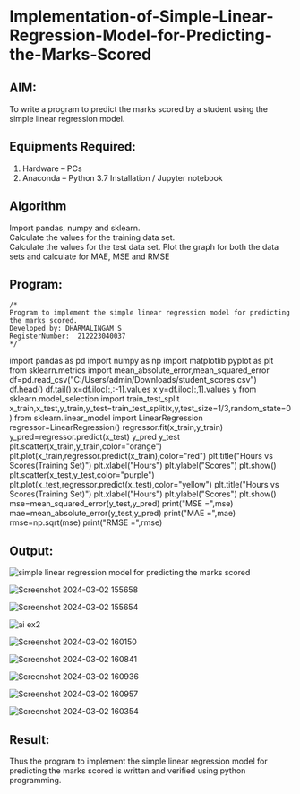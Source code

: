 # Implementation-of-Simple-Linear-Regression-Model-for-Predicting-the-Marks-Scored

## AIM:
To write a program to predict the marks scored by a student using the simple linear regression model.

## Equipments Required:
1. Hardware – PCs
2. Anaconda – Python 3.7 Installation / Jupyter notebook

## Algorithm
Import pandas, numpy and sklearn.                  
Calculate the values for the training data set.             
Calculate the values for the test data set.
Plot the graph for both the data sets and calculate for MAE, MSE and RMSE
## Program:
```
/*
Program to implement the simple linear regression model for predicting the marks scored.
Developed by: DHARMALINGAM S
RegisterNumber:  212223040037
*/
```
import pandas as pd
import numpy as np
import matplotlib.pyplot as plt
from sklearn.metrics import mean_absolute_error,mean_squared_error
df=pd.read_csv("C:/Users/admin/Downloads/student_scores.csv")
df.head()
df.tail()
x=df.iloc[:,:-1].values
x
y=df.iloc[:,1].values
y
from sklearn.model_selection import train_test_split
x_train,x_test,y_train,y_test=train_test_split(x,y,test_size=1/3,random_state=0)
from sklearn.linear_model import LinearRegression
regressor=LinearRegression()
regressor.fit(x_train,y_train)
y_pred=regressor.predict(x_test)
y_pred
y_test
plt.scatter(x_train,y_train,color="orange")
plt.plot(x_train,regressor.predict(x_train),color="red")
plt.title("Hours vs Scores(Training Set)")
plt.xlabel("Hours")
plt.ylabel("Scores")
plt.show()
plt.scatter(x_test,y_test,color="purple")
plt.plot(x_test,regressor.predict(x_test),color="yellow")
plt.title("Hours vs Scores(Training Set)")
plt.xlabel("Hours")
plt.ylabel("Scores")
plt.show()
mse=mean_squared_error(y_test,y_pred)
print("MSE =",mse)
mae=mean_absolute_error(y_test,y_pred)
print("MAE =",mae)
rmse=np.sqrt(mse)
print("RMSE =",rmse)

## Output:
![simple linear regression model for predicting the marks scored](sam.png)

![Screenshot 2024-03-02 155658](https://github.com/Dharma23012432/Implementation-of-Simple-Linear-Regression-Model-for-Predicting-the-Marks-Scored/assets/152275002/0cee05ae-7270-417d-98bf-28372c8c89e3)

![Screenshot 2024-03-02 155654](https://github.com/Dharma23012432/Implementation-of-Simple-Linear-Regression-Model-for-Predicting-the-Marks-Scored/assets/152275002/7a891bbb-f462-4784-b7e7-f91580d50cbd)

![ai ex2](https://github.com/Dharma23012432/Implementation-of-Simple-Linear-Regression-Model-for-Predicting-the-Marks-Scored/assets/152275002/aea46236-47d5-4a7d-83e1-daff65870248)

![Screenshot 2024-03-02 160150](https://github.com/Dharma23012432/Implementation-of-Simple-Linear-Regression-Model-for-Predicting-the-Marks-Scored/assets/152275002/45a15289-76b7-4f2a-a4d7-95efaffa4491)

![Screenshot 2024-03-02 160841](https://github.com/Dharma23012432/Implementation-of-Simple-Linear-Regression-Model-for-Predicting-the-Marks-Scored/assets/152275002/42b45ea8-2a8e-45af-86ef-56b52204ca2d)

![Screenshot 2024-03-02 160936](https://github.com/Dharma23012432/Implementation-of-Simple-Linear-Regression-Model-for-Predicting-the-Marks-Scored/assets/152275002/c30fec44-f684-4ea2-8f67-fb7543245022)

![Screenshot 2024-03-02 160957](https://github.com/Dharma23012432/Implementation-of-Simple-Linear-Regression-Model-for-Predicting-the-Marks-Scored/assets/152275002/dd1f87be-3de1-4150-9942-bd85660ab845)


![Screenshot 2024-03-02 160354](https://github.com/Dharma23012432/Implementation-of-Simple-Linear-Regression-Model-for-Predicting-the-Marks-Scored/assets/152275002/ca6a564d-8e06-4a62-8456-355b72e537a8)


## Result:
Thus the program to implement the simple linear regression model for predicting the marks scored is written and verified using python programming.

